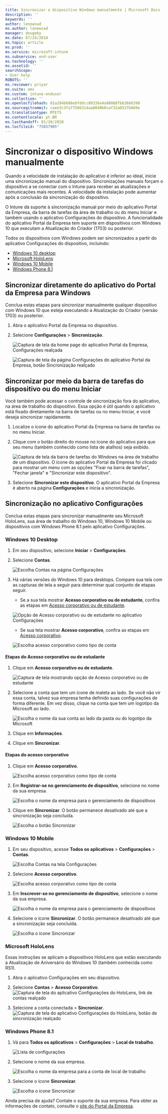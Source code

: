```yaml
---
title: Sincronizar o dispositivo Windows manualmente | Microsoft Docs
description: ''
keywords: ''
author: lenewsad
ms.author: lanewsad
manager: dougeby
ms.date: 07/24/2018
ms.topic: article
ms.prod: ''
ms.service: microsoft-intune
ms.subservice: end-user
ms.technology: ''
ms.assetid: ''
searchScope:
- User help
ROBOTS: ''
ms.reviewer: priyar
ms.suite: ems
ms.custom: intune-enduser
ms.collection: ''
ms.openlocfilehash: 81a284b686ebfddcc89336e4a98060fb63666390
ms.sourcegitcommit: caee3c3fa77586314aa8040b0caf32a0527b669e
ms.translationtype: MTE75
ms.contentlocale: pt-BR
ms.lasthandoff: 01/10/2020
ms.locfileid: "75857905"
---
```

# <a name="sync-your-windows-device-manually"></a>Sincronizar o dispositivo Windows manualmente

Quando a velocidade de instalação do aplicativo é inferior ao ideal, inicie uma sincronização manual do dispositivo. Sincronizações manuais forçam o dispositivo a se conectar com o Intune para receber as atualizações e comunicações mais recentes. A velocidade da instalação pode aumentar após a conclusão da sincronização do dispositivo.

O Intune dá suporte à sincronização manual por meio do aplicativo Portal da Empresa, da barra de tarefas da área de trabalho ou do menu Iniciar e também usando o aplicativo Configurações do dispositivo. A funcionalidade do aplicativo Portal da Empresa tem suporte em dispositivos com Windows 10 que executam a Atualização do Criador (1703) ou posterior. 

Todos os dispositivos com Windows podem ser sincronizados a partir do aplicativo Configurações do dispositivo, incluindo:

* [Windows 10 desktop](#windows-10-desktop)  
* [Microsoft HoloLens](#microsoft-hololens)   
* [Windows 10 Mobile](#windows-10-mobile)  
* [Windows Phone 8.1](#windows-phone-81)    

## <a name="sync-directly-from-company-portal-app-for-windows"></a>Sincronizar diretamente do aplicativo do Portal da Empresa para Windows
Conclua estas etapas para sincronizar manualmente qualquer dispositivo com Windows 10 que esteja executando a Atualização do Criador (versão 1703) ou posterior.

1. Abra o aplicativo Portal da Empresa no dispositivo.

2. Selecione **Configurações** > **Sincronização**.

    ![Captura de tela da home page do aplicativo Portal da Empresa, Configurações realçada](./media/RS1_homePage_settings_04.png)  
    
    ![Captura de tela da página Configurações do aplicativo Portal da Empresa, botão Sincronização realçado](./media/RS1_settingspage_sync05.png)  

## <a name="sync-from-device-taskbar-or-start-menu"></a>Sincronizar por meio da barra de tarefas do dispositivo ou do menu Iniciar   

Você também pode acessar o controle de sincronização fora do aplicativo, na área de trabalho do dispositivo. Essa opção é útil quando o aplicativo está fixado diretamente na barra de tarefas ou no menu Iniciar, e você deseja sincronizar rapidamente.  

1. Localize o ícone do aplicativo Portal da Empresa na barra de tarefas ou no menu Iniciar.  
2. Clique com o botão direito do mouse no ícone do aplicativo para que seu menu (também conhecido como lista de atalhos) seja exibido.  

    ![Captura de tela da barra de tarefas do Windows na área de trabalho de um dispositivo. O ícone do aplicativo Portal da Empresa foi clicado para mostrar um menu com as opções "Fixar na barra de tarefas", "Fechar janela" e "Sincronizar este dispositivo".](./media/sync-device-from-start-menu-1807.png)  

3. Selecione **Sincronizar este dispositivo**. O aplicativo Portal da Empresa é aberto na página **Configurações** e inicia a sincronização.  

## <a name="sync-from-settings-app"></a>Sincronização no aplicativo Configurações 
Conclua estas etapas para sincronizar manualmente seu Microsoft HoloLens, sua área de trabalho do Windows 10, Windows 10 Mobile ou dispositivos com Windows Phone 8.1 pelo aplicativo Configurações.  

### <a name="windows-10-desktop"></a>Windows 10 Desktop
1. Em seu dispositivo, selecione **Iniciar** > **Configurações**.

2. Selecione **Contas**.

    ![Escolha Contas na página Configurações](./media/win10pc-sync-2-settings-accounts.png)  

3. Há várias versões do Windows 10 para desktops. Compare sua tela com as capturas de tela a seguir para determinar qual conjunto de etapas seguir. 

    * Se a sua tela mostrar **Acesso corporativo ou de estudante**, confira as etapas em [Acesso corporativo ou de estudante](#access-work-or-school-steps).

    ![Opção de Acesso corporativo ou de estudante no aplicativo Configurações](./media/w10-enroll-rs1-connect-to-work-or-school.png)  

    * Se sua tela mostrar **Acesso corporativo**, confira as etapas em [Acesso corporativo](#work-access-steps).  

    ![Escolha acesso corporativo como tipo de conta](./media/win10pc-sync-3-work-access.png)

#### <a name="access-work-or-school-steps"></a>Etapas do Acesso corporativo ou de estudante

1. Clique em **Acesso corporativo ou de estudante**.

    ![Captura de tela mostrando opção de Acesso corporativo ou de estudante](./media/w10-enroll-rs1-connect-to-work-or-school.png)  

2. Selecione a conta que tem um ícone de maleta ao lado. Se você não vir essa conta, talvez sua empresa tenha definido suas configurações de forma diferente. Em vez disso, clique na conta que tem um logotipo da Microsoft ao lado.

     ![Escolha o nome da sua conta ao lado da pasta ou do logotipo da Microsoft](./media/win10pc-rs1-sync-info-button.png)

3. Clique em **Informações**. 

4. Clique em **Sincronizar**. 

#### <a name="work-access-steps"></a>Etapas do acesso corporativo

1. Clique em **Acesso corporativo**.

    ![Escolha acesso corporativo como tipo de conta](./media/win10pc-sync-3-work-access.png)

2. Em **Registrar-se no gerenciamento de dispositivo**, selecione no nome da sua empresa.

    ![Escolha o nome da empresa para o gerenciamento de dispositivos](./media/win10pc-sync-4-tap-com-name.png)

3. Clique em **Sincronizar**. O botão permanece desativado até que a sincronização seja concluída.

    ![Escolha o botão Sincronizar](./media/win10pc-sync-5-tap-sync.png)  


### <a name="windows-10-mobile"></a>Windows 10 Mobile

   1. Em seu dispositivo, acesse **Todos os aplicativos** > **Configurações** > **Contas**.

       ![Escolha Contas na tela Configurações](./media/win10m-sync-1-settings-accounts.png)

   2. Selecione **Acesso corporativo**.

       ![Escolha acesso corporativo como tipo de conta](./media/win10m-sync-2-work-access.png)

   3. Em **Inscrever-se no gerenciamento de dispositivo**, selecione o nome da sua empresa.

       ![Escolha o nome da empresa para o gerenciamento de dispositivos](./media/win10m-sync-3-tap-comp-name.png)

   4. Selecione o ícone **Sincronizar**. O botão permanece desativado até que a sincronização seja concluída.

       ![Escolha o ícone Sincronizar](./media/win10m-sync-4-tap-sync.png)  
### <a name="microsoft-hololens"></a>Microsoft HoloLens  
Essas instruções se aplicam a dispositivos HoloLens que estão executando a Atualização de Aniversário do Windows 10 (também conhecida como RS1). 
1. Abra o aplicativo Configurações em seu dispositivo.  

2. Selecione **Contas** > **Acesso Corporativo**.  
    ![Captura de tela do aplicativo Configurações do HoloLens, link de contas realçado](./media/RS1_holoLens_SettingsRS1_Accounts_06.png)  

3. Selecione a conta conectada > **Sincronizar**.  ![Captura de tela do aplicativo Configurações do HoloLens, botão de sincronização realçado](./media/RS1_holoLens_SyncRS1_Sync_08.png)  

### <a name="windows-phone-81"></a>Windows Phone 8.1

1. Vá para **Todos os aplicativos** > **Configurações** > **Local de trabalho**.

    ![Lista de configurações](./media/wp81-1-sync-settings-workplace.png)

2. Selecione o nome da sua empresa.

    ![Escolha o nome da empresa para a conta de local de trabalho](./media/wp81-2-sync-tap-compname.png)

3. Selecione o ícone **Sincronizar**.

    ![Escolha o ícone Sincronizar](./media/wp81-3-sync-tap-sync-button.png)

Ainda precisa de ajuda? Contate o suporte da sua empresa. Para obter as informações de contato, consulte o [site do Portal da Empresa](https://go.microsoft.com/fwlink/?linkid=2010980).
